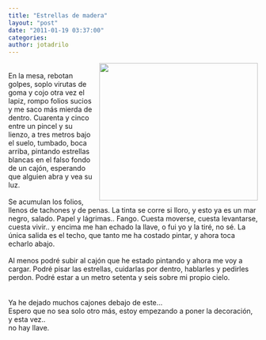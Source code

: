 ```yaml
---
title: "Estrellas de madera"
layout: "post"
date: "2011-01-19 03:37:00"
categories:
author: jotadrilo
---
```


<div class="css-full-post-content js-full-post-content">
<a onblur="try {parent.deselectBloggerImageGracefully();} catch(e) {}" alt="" href="{{ site.url }}/assets/images/Foto0117.jpg"><img style="float: right; margin: 0pt 0pt 10px 10px; cursor: pointer; width: 320px; height: 278px;" src="{{ site.url }}/assets/images/Foto0117.jpg" alt="" id="BLOGGER_PHOTO_ID_5563739540309477762" border="0" /></a><br />En la mesa, rebotan golpes, soplo virutas de goma y cojo otra vez el lapiz, rompo folios sucios y me saco más mierda de dentro. Cuarenta y cinco entre un pincel y su lienzo, a tres metros bajo el suelo, tumbado, boca arriba, pintando estrellas blancas en el falso fondo de un cajón, esperando que alguien abra y vea su luz.<br /><br />Se acumulan los folios, llenos de tachones y de penas. La tinta se corre si lloro, y esto ya es un mar negro, salado. Papel y lágrimas.. Fango. Cuesta moverse, cuesta levantarse, cuesta vivir.. y encima me han echado la llave, o fui yo y la tiré, no sé. La única salida es el techo, que tanto me ha costado pintar, y ahora toca echarlo abajo.<br /><br />Al menos podré subir al cajón que he estado pintando y ahora me voy a cargar. Podré pisar las estrellas, cuidarlas por dentro, hablarles y pedirles perdon. Podré estar a un metro setenta y seis sobre mi propio cielo.<br /><br /><br />Ya he dejado muchos cajones debajo de este...<br />Espero que no sea solo otro más, estoy empezando a poner la decoración, y esta vez..<br />no hay llave.
</div>
